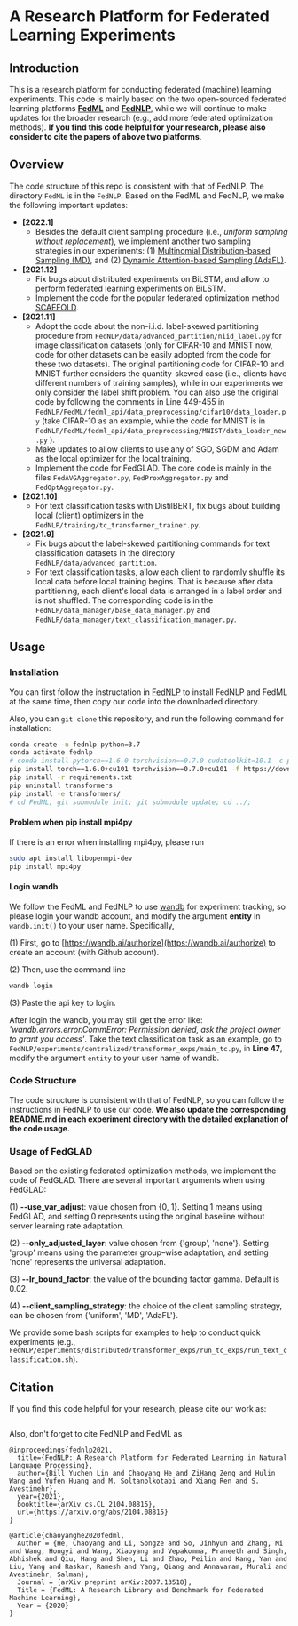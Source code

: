 # A Research Platform for Federated Learning Experiments 

## Introduction

This is a research platform for conducting federated (machine) learning experiments. This code is mainly based on the two open-sourced federated learning platforms **[FedML](https://github.com/FedML-AI/FedML)** and **[FedNLP](https://github.com/FedML-AI/FedNLP)**, while we will continue to make updates for the broader research (e.g., add more federated optimization methods). **If you find this code helpful for your research, please also consider to cite the papers of above two platforms**.

## Overview

The code structure of this repo is consistent with that of FedNLP. The directory ``FedML`` is in the ``FedNLP``. Based on the FedML and FedNLP, we make the following important updates:

+ **[2022.1]**
  - Besides the default client sampling procedure (i.e., *uniform sampling without replacement*), we implement another two sampling strategies in our experiments: (1) [Multinomial Distribution-based Sampling (MD)](https://arxiv.org/abs/2107.12211), and (2) [Dynamic Attention-based Sampling (AdaFL)](https://arxiv.org/abs/2108.05765).
+ **[2021.12]**
  - Fix bugs about distributed experiments on BiLSTM, and allow to perform federated learning experiments on BiLSTM.
  - Implement the code for the popular federated optimization method [SCAFFOLD](https://arxiv.org/abs/1910.06378).
+ **[2021.11]**
  - Adopt the code about the non-i.i.d. label-skewed partitioning procedure from ``FedNLP/data/advanced_partition/niid_label.py``  for image classification datasets (only for CIFAR-10 and MNIST now, code for other datasets can be easily adopted from the code for these two datasets). The original partitioning code for CIFAR-10 and MNIST further considers the quantity-skewed case (i.e., clients have different numbers of training samples), while in our experiments we only consider the label shift problem. You can also use the original code by following the comments in Line 449-455 in ``FedNLP/FedML/fedml_api/data_preprocessing/cifar10/data_loader.py`` (take CIFAR-10 as an example, while the code for MNIST is in ``FedNLP/FedML/fedml_api/data_preprocessing/MNIST/data_loader_new.py`` ).
  - Make updates to allow clients to use any of SGD, SGDM and Adam as the local optimizer for the local training.
  - Implement the code for FedGLAD. The core code is mainly in the files ``FedAVGAggregator.py``, ``FedProxAggregator.py`` and ``FedOptAggregator.py``.
+ **[2021.10]**
  - For text classification tasks with DistilBERT, fix bugs about building local (client) optimizers in the ``FedNLP/training/tc_transformer_trainer.py``.
+ **[2021.9]**
  - Fix bugs about the label-skewed partitioning commands for text classification datasets in the directory ``FedNLP/data/advanced_partition``.
  - For text classification tasks, allow each client to randomly shuffle its local data before local training begins. That is because after data partitioning, each client's local data is arranged in a label order and is not shuffled. The corresponding code is in the ``FedNLP/data_manager/base_data_manager.py`` and ``FedNLP/data_manager/text_classification_manager.py``.

## Usage

### Installation

You can first follow the instructation in [FedNLP](https://github.com/FedML-AI/FedNLP) to install FedNLP and FedML at the same time, then copy our code into the downloaded directory.

Also, you can `git clone` this repository, and run the following command for installation:

```bash
conda create -n fednlp python=3.7
conda activate fednlp
# conda install pytorch==1.6.0 torchvision==0.7.0 cudatoolkit=10.1 -c pytorch -n fednlp
pip install torch==1.6.0+cu101 torchvision==0.7.0+cu101 -f https://download.pytorch.org/whl/torch_stable.html
pip install -r requirements.txt 
pip uninstall transformers
pip install -e transformers/
# cd FedML; git submodule init; git submodule update; cd ../;
```

#### Problem when pip install mpi4py

If there is an error when installing mpi4py, please run
```bash
sudo apt install libopenmpi-dev
pip install mpi4py
```

#### Login wandb

We follow the FedML and FedNLP to use [wandb](https://wandb.ai/site) for experiment tracking, so please login your wandb account, and modify the argument **entity** in ``wandb.init()`` to your user name. Specifically,

(1) First, go to [https://wandb.ai/authorize](https://wandb.ai/authorize) to create an account (with Github account).

(2) Then, use the command line

```bash
wandb login
```

(3) Paste the api key to login.

After login the wandb, you may still get the error like:
*'wandb.errors.error.CommError: Permission denied, ask the project owner to grant you access'*.
Take the text classification task as an example, go to ``FedNLP/experiments/centralized/transformer_exps/main_tc.py``, in **Line 47**, modify the argument `entity` to your user name of wandb.

### Code Structure

The code structure is consistent with that of FedNLP, so you can follow the instructions in FedNLP to use our code. **We also update the corresponding README.md in each experiment directory with the detailed explanation of the code usage.**

### Usage of FedGLAD

Based on the existing federated optimization methods, we implement the code of FedGLAD. There are several important arguments when using FedGLAD:

(1) **--use_var_adjust**: value chosen from {0, 1}. Setting 1 means using FedGLAD, and setting 0 represents using the original 
baseline without server learning rate adaptation.

(2) **--only_adjusted_layer**: value chosen from {'group', 'none'}. Setting 'group' means using the parameter group–wise
adaptation, and setting 'none' represents the universal adaptation.

(3) **--lr_bound_factor**: the value of the bounding factor gamma. Default is 0.02.

(4) **--client_sampling_strategy**: the choice of the client sampling strategy, can be chosen from {'uniform', 'MD', 'AdaFL'}.

We provide some bash scripts for examples to help to conduct quick experiments (e.g., ``FedNLP/experiments/distributed/transformer_exps/run_tc_exps/run_text_classification.sh``). 

## Citation

If you find this code helpful for your research, please cite our work as:

```

```

Also, don't forget to cite FedNLP and FedML as

```
@inproceedings{fednlp2021,
  title={FedNLP: A Research Platform for Federated Learning in Natural Language Processing},
  author={Bill Yuchen Lin and Chaoyang He and ZiHang Zeng and Hulin Wang and Yufen Huang and M. Soltanolkotabi and Xiang Ren and S. Avestimehr},
  year={2021},
  booktitle={arXiv cs.CL 2104.08815},
  url={https://arxiv.org/abs/2104.08815}
}
```

```
@article{chaoyanghe2020fedml,
  Author = {He, Chaoyang and Li, Songze and So, Jinhyun and Zhang, Mi and Wang, Hongyi and Wang, Xiaoyang and Vepakomma, Praneeth and Singh, Abhishek and Qiu, Hang and Shen, Li and Zhao, Peilin and Kang, Yan and Liu, Yang and Raskar, Ramesh and Yang, Qiang and Annavaram, Murali and Avestimehr, Salman},
  Journal = {arXiv preprint arXiv:2007.13518},
  Title = {FedML: A Research Library and Benchmark for Federated Machine Learning},
  Year = {2020}
}
```

